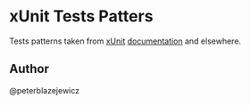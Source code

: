 # xUnit Tests Patters

Tests patterns taken from [xUnit](https://xunit.github.io/) [documentation](https://xunit.github.io/docs/) and elsewhere.

## Author

@peterblazejewicz